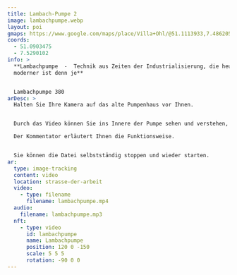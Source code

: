 ```yaml
---
title: Lambach-Pumpe 2
image: lambachpumpe.webp
layout: poi
gmaps: https://www.google.com/maps/place/Villa+Ohl/@51.1113933,7.4862051,17z/data=!3m1!4b1!4m6!3m5!1s0x47b934b438695541:0x23677c406164f6e9!8m2!3d51.11139!4d7.48878!16s%2Fg%2F120p462z?entry=ttu
coords:
  - 51.0903475
  - 7.5290102
info: >
  **Lambachpumpe  -  Technik aus Zeiten der Industrialisierung, die heute
  moderner ist denn je**


  Lambachpumpe 380
arDesc: >
  Halten Sie Ihre Kamera auf das alte Pumpenhaus vor Ihnen. 


  Durch das Video können Sie ins Innere der Pumpe sehen und verstehen, wie diese arbeitet.

  Der Kommentator erläutert Ihnen die Funktionsweise.


  Sie können die Datei selbstständig stoppen und wieder starten.
ar:
  type: image-tracking
  content: video
  location: strasse-der-arbeit
  video:
    - type: filename
      filename: lambachpumpe.mp4
  audio:
    filename: lambachpumpe.mp3
  nft:
    - type: video
      id: lambachpumpe
      name: Lambachpumpe
      position: 120 0 -150
      scale: 5 5 5
      rotation: -90 0 0
---
```

